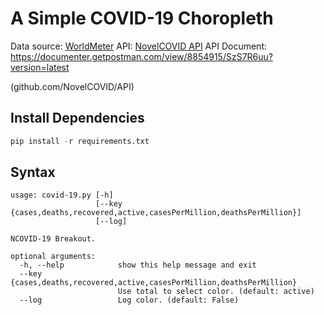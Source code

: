 # A Simple COVID-19 Choropleth
Data source: [WorldMeter](https://www.worldometers.info/coronavirus)
API: [NovelCOVID API](https://github.com/NovelCOVID/API)
API Document: https://documenter.getpostman.com/view/8854915/SzS7R6uu?version=latest

 (github.com/NovelCOVID/API)

## Install Dependencies
```python
pip install -r requirements.txt
```

## Syntax
```
usage: covid-19.py [-h]
                   [--key {cases,deaths,recovered,active,casesPerMillion,deathsPerMillion}]
                   [--log]

NCOVID-19 Breakout.

optional arguments:
  -h, --help            show this help message and exit
  --key {cases,deaths,recovered,active,casesPerMillion,deathsPerMillion}
                        Use total to select color. (default: active)
  --log                 Log color. (default: False)
```
